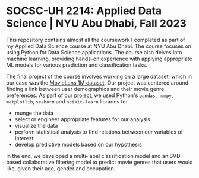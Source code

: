 # SOCSC-UH 2214: Applied Data Science | NYU Abu Dhabi, Fall 2023

This repository contains almost all the coursework I completed as part of my Applied Data Science course at NYU Abu Dhabi. The course focuses on using Python for Data Science applications. The course also delves into machine learning, providing hands-on experience with applying appropriate ML models for various prediction and classification tasks.

The final project of the course involves working on a large dataset, which in our case was the [MovieLens 1M dataset](https://grouplens.org/datasets/movielens/1m/). Our project was centered around finding a link between user demographics and their movie genre preferences. As part of our project, we used Python's `pandas`, `numpy`, `matplotlib`, `seaborn` and `scikit-learn` libraries to:
  * munge the data
  * select or engineer appropriate features for our analysis
  * visualize the data
  * perform statistical analysis to find relations between our variables of interest
  * develop predictive models based on our hypothesis

In the end, we developed a multi-label classification model and an SVD-based collaborative filtering model to predict movie genres that users would like, given their age, gender and occupation.
